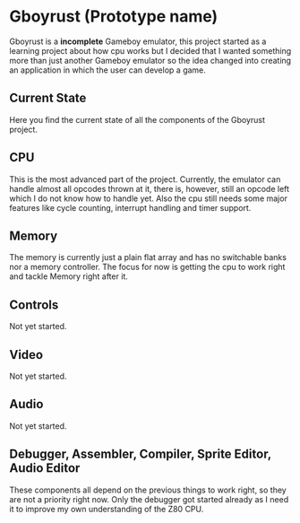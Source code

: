 # Gboyrust (Prototype name)

Gboyrust is a __incomplete__ Gameboy emulator, this project started as a learning project about how cpu works but I
decided that I wanted something more than just another Gameboy emulator so the idea changed into creating an application
in which the user can develop a game.


## Current State

Here you find the current state of all the components of the Gboyrust project.

## CPU

This is the most advanced part of the project. Currently, the emulator can handle almost all opcodes thrown at it,
there is, however, still an opcode left which I do not know how to handle yet. Also the cpu still needs some major
features like cycle counting, interrupt handling and timer support.

## Memory
The memory is currently just a plain flat array and has no switchable banks nor a memory controller. The focus for now is getting the cpu to work right and tackle Memory right after it.

## Controls
Not yet started.

## Video
Not yet started.

## Audio
Not yet started.

## Debugger, Assembler, Compiler, Sprite Editor, Audio Editor
These components all depend on the previous things to work right, so they are not a priority right now. Only
the debugger got started already as I need it to improve my own understanding of the Z80 CPU.